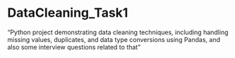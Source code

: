 # DataCleaning_Task1
“Python project demonstrating data cleaning techniques, including handling missing values, duplicates, and data type conversions using Pandas, and also some interview questions related to that”
